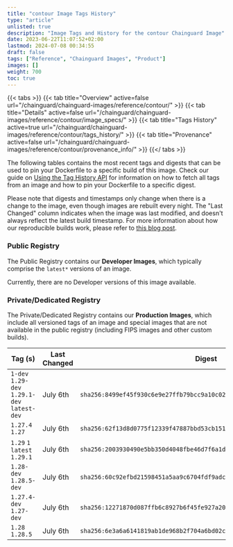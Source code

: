 ```yaml
---
title: "contour Image Tags History"
type: "article"
unlisted: true
description: "Image Tags and History for the contour Chainguard Image"
date: 2023-06-22T11:07:52+02:00
lastmod: 2024-07-08 00:34:55
draft: false
tags: ["Reference", "Chainguard Images", "Product"]
images: []
weight: 700
toc: true
---
```


{{< tabs >}}
{{< tab title="Overview" active=false url="/chainguard/chainguard-images/reference/contour/" >}}
{{< tab title="Details" active=false url="/chainguard/chainguard-images/reference/contour/image_specs/" >}}
{{< tab title="Tags History" active=true url="/chainguard/chainguard-images/reference/contour/tags_history/" >}}
{{< tab title="Provenance" active=false url="/chainguard/chainguard-images/reference/contour/provenance_info/" >}}
{{</ tabs >}}

The following tables contains the most recent tags and digests that can be used to pin your Dockerfile to a specific build of this image. Check our guide on [Using the Tag History API](/chainguard/chainguard-images/using-the-tag-history-api/) for information on how to fetch all tags from an image and how to pin your Dockerfile to a specific digest.

Please note that digests and timestamps only change when there is a change to the image, even though images are rebuilt every night. The "Last Changed" column indicates when the image was last modified, and doesn't always reflect the latest build timestamp. For more information about how our reproducible builds work, please refer to [this blog post](https://www.chainguard.dev/unchained/reproducing-chainguards-reproducible-image-builds).

### Public Registry
The Public Registry contains our **Developer Images**, which typically comprise the `latest*` versions of an image.

Currently, there are no Developer versions of this image available.

### Private/Dedicated Registry
The Private/Dedicated Registry contains our **Production Images**, which include all versioned tags of an image and special images that are not available in the public registry (including FIPS images and other custom builds).

| Tag (s)                                       | Last Changed | Digest                                                                    |
|-----------------------------------------------|--------------|---------------------------------------------------------------------------|
|  `1-dev` `1.29-dev` `1.29.1-dev` `latest-dev` | July 6th     | `sha256:8499ef45f930c6e9e27ffb79bcc9a10c02a60d97ec244f4d7c7dc390541b4cdd` |
|  `1.27.4` `1.27`                              | July 6th     | `sha256:62f13d8d0775f12339f47887bbd53cb151ca259af526d99179a617d09d73ccc4` |
|  `1.29` `1` `latest` `1.29.1`                 | July 6th     | `sha256:2003930490e5bb350d4048fbe46d7f6a1d030e41559081e5463ad01bd34d2e79` |
|  `1.28-dev` `1.28.5-dev`                      | July 6th     | `sha256:60c92efbd21598451a5aa9c6704fdf9adc4660a90ea4472f1d0303da494e6a12` |
|  `1.27.4-dev` `1.27-dev`                      | July 6th     | `sha256:12271870d087ffb6c8927b6f45fe927a20c8c21dfb866931a05d64497daa90d7` |
|  `1.28` `1.28.5`                              | July 6th     | `sha256:6e3a6a6141819ab1de968b2f704a6bd02c1b712d26152bb43988000b6056a075` |

